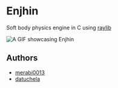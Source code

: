 # Enjhin
Soft body physics engine in C using [raylib](https://github.com/raysan5/raylib)  

![A GIF showcasing Enjhin](./docs/enjhin-animation.gif)

## Authors
- [merabi0013](https://github.com/merabi0013)
- [datuchela](https://github.com/datuchela)
